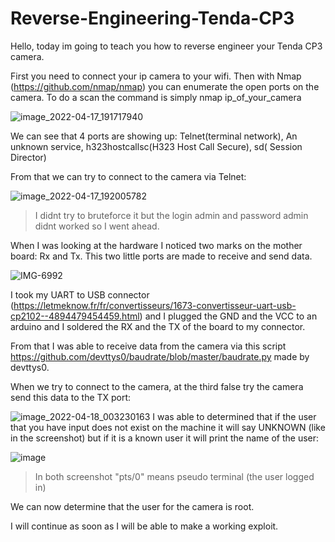 # Reverse-Engineering-Tenda-CP3


Hello, today im going to teach  you how to reverse engineer your Tenda CP3 camera.

First you need to connect your ip camera to your wifi. Then with Nmap (https://github.com/nmap/nmap) you can enumerate the open ports on the camera. To do a scan the command is simply nmap ip_of_your_camera

![image_2022-04-17_191717940](https://user-images.githubusercontent.com/64932654/163725335-ca33bbaa-51ba-4e0a-96f0-bcd1ccd92082.png)


We can see that 4 ports are showing up: 
Telnet(terminal network), An unknown service, h323hostcallsc(H323 Host Call Secure), sd(	Session Director)

From that we can try to connect to the camera via Telnet:

![image_2022-04-17_192005782](https://user-images.githubusercontent.com/64932654/163725417-2a241acb-85a7-4565-808d-609476ccdb4f.png)

> I didnt try to bruteforce it but the login admin and password admin didnt worked so I went ahead. 

When I was looking at the hardware I noticed two marks on the mother board: Rx and Tx. This two little ports are made to receive and send data.

![IMG-6992](https://user-images.githubusercontent.com/64932654/163731843-e46b4aca-fb68-499a-b7f3-3f6cf35c2ac2.jpg)

 I took my UART to USB connector (https://letmeknow.fr/fr/convertisseurs/1673-convertisseur-uart-usb-cp2102--4894479454459.html) and I plugged the GND and the VCC to an arduino and I soldered the RX and the TX of the board to my connector.
 
 From that I was able to receive data from the camera via this script https://github.com/devttys0/baudrate/blob/master/baudrate.py made by devttys0.
 
 When we try to connect to the camera, at the third false try the camera send this data to the TX port:
 
 ![image_2022-04-18_003230163](https://user-images.githubusercontent.com/64932654/163734678-1086a38c-2af8-42e5-bef4-e950d009c5a2.png)
 I was able to determined that if the user that you have input does not exist on the machine it will say UNKNOWN (like in the screenshot)
 but if it is a known user it will print the name of the user:
 
 ![image](https://user-images.githubusercontent.com/64932654/163734724-88f6c9b3-1fe3-4c19-b781-2ed4ad42855f.png)

> In both screenshot "pts/0" means pseudo terminal (the user logged in)

We can now determine that the user for the camera is root.

I will continue as soon as I will be able to make a working exploit.
